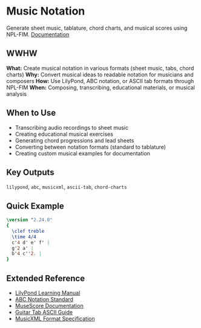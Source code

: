 # Music Notation
Generate sheet music, tablature, chord charts, and musical scores using NPL-FIM.
[Documentation](https://lilypond.org/doc/v2.24/Documentation/notation/index.html)

## WWHW
**What:** Create musical notation in various formats (sheet music, tabs, chord charts)
**Why:** Convert musical ideas to readable notation for musicians and composers
**How:** Use LilyPond, ABC notation, or ASCII tab formats through NPL-FIM
**When:** Composing, transcribing, educational materials, or musical analysis

## When to Use
- Transcribing audio recordings to sheet music
- Creating educational musical exercises
- Generating chord progressions and lead sheets
- Converting between notation formats (standard to tablature)
- Creating custom musical examples for documentation

## Key Outputs
`lilypond`, `abc`, `musicxml`, `ascii-tab`, `chord-charts`

## Quick Example
```lilypond
\version "2.24.0"
{
  \clef treble
  \time 4/4
  c'4 d' e' f' |
  g'2 a' |
  b'4 c''2. |
}
```

## Extended Reference
- [LilyPond Learning Manual](https://lilypond.org/doc/v2.24/Documentation/learning/index.html)
- [ABC Notation Standard](https://abcnotation.com/wiki/abc:standard:v2.1)
- [MuseScore Documentation](https://musescore.org/en/handbook)
- [Guitar Tab ASCII Guide](https://www.guitarnoise.com/lessons/reading-guitar-tablature/)
- [MusicXML Format Specification](https://www.musicxml.com/)